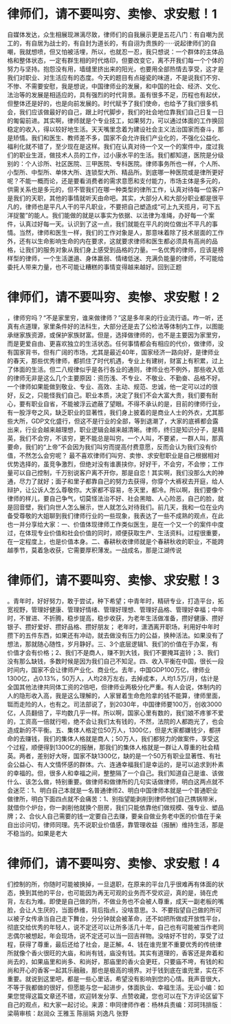 # 律师们，请不要叫穷、卖惨、求安慰！1

自媒体发达，众生相展现淋漓尽致，律师们的自我展示更是五花八门：有自嘲为民工的，有自居为战士的，有自封为道长的，有自诩为贵族的······说起律师们的自嘲，我就想喷，但又怕被活埋，所以，也就忍一忍，我只想说：一个群体的主体品格和整体状态，一定有群生相的时代烙印，但要改变它，离不开我们每一个个体的努力与坚持。抱怨没有用，墙缝里挤出来的阳光，也要用全部热情去享受，这才是我们对职业、对生活应有的态度。今天的题目有点碰瓷的味道，不是说我们不穷、不惨、不需要安慰，我是想说，中国律师业的发展，和中国的社会、经济、文化、法治等的发展是相适应的，具有强烈的时代背景。虽有很多不足，历程也有起伏，但整体还是好的，也是向前发展的。时代赋予了我们使命，也给予了我们很多机会，我们应该做最好的自己，跟上时代脚步，我们的社会地位靠我们自己日复一日的匍匐前进。其实啊，律师就是个专业技工，如果努力，可以通过体面的工作换回稳定的收入，得以较好地生活。天天嘴里念着为建设社会主义法治国家而奋斗，那是矫情。我们和医生、教师差不多，国家不会允许我们产业化的，不强化公益化、福利化就不错了，至少现在是这样。我们在认真对待一个又一个的案件中，度过我们的职业生涯，做技术人员的工作，过小康水平的生活。我们都知道，医院是分级别的：个人诊所、社区医院、三甲医院、专科医院。律师事务所也一样，个人所、小型所、中型所、单体大所、连锁型大所、精品所。到底哪一种医院或是律所更好呢？不能一概而论，还是要看消费者的需求意愿和支付能力，市场主体是多元的，供需关系也是多元的，但不管我们在哪一种类型的律所工作，认真对待每一位客户是我们的天职，其他的事情就听天由命吧。其实，大部分人和大部分职业都是很平凡的，律师也是平凡人干的平凡职业，不要把自己塑造成“可上九天揽月，可下五洋捉鳖”的能人。我们能做的就是以事实为依据、以法律为准绳，办好每一个案件，认真过好每一天。认识到了这一点，我们就能在平凡的岗位做出不平凡的事情。当然，律师和医生一样，我们的工作对象是人，那意味着除了技术层面的工作外，还有以生命影响生命的内在要求，这就要求律师和医生都必须具有高尚的品格，让我们的服务对象从我们身上感受到品格的力量。一名优秀的律师，应该是榜样型的律师，一个生活邋遢、身体羸弱、情绪低迷、充满负能量的律师，不可能给委托人带来力量，也不可能让糟糕的事情变得越来越好。回到正题

# 律师们，请不要叫穷、卖惨、求安慰！2

，律师穷吗？“不是家里穷，谁来做律师？”这是多年来的行业流行语。咋一听，还真有点道理，家里条件好的法科生，大部分还是去了公检法等体制内工作，以图能承继家族资源，或保护家族财富。但是，选择做律师的，也不是主要因为家里穷，而是更爱自由、更喜欢独立的生活状态。任何事情都会有相应的代价，做律师，没有国家背书，但有广阔的市场，尤其是最近40年，国家经济一路向好，是律师业的春天，那些优秀律师，都抓住了时代机遇，专业上有建树，财富上有积累，过上了体面的生活。但二八规律似乎是各行各业的通则，律师业也不例外，那些收入低的律师无非是这么几个主要原因：资历浅、不专业、不敬业、不勤奋、品格不好。一个律师如果能做到敬业、专业、高效、主动、规范、忠诚，他一定可以过的很好，反之，只能怪我们自己。职业本质，决定了我们不会大富大贵，我们要有耐心，要有职业自省，不能被浮云遮蔽了望眼。不得不承认的是，目前的律师行业，有一股浮夸之风，缺乏职业的显著性，我们身上披着的是商业人士的外衣，尤其那些大所，GDP文化盛行，但这不是行业的全部，等到退潮了，大家的底裤都会露出来，行业会越来越理想，职业逻辑会越来越清晰。律师，终归是知识分子，是精英，我们不会穷，不该穷，更不能总是叫穷。一个人叫，不要紧，一群人叫，那真要命，我们的“上帝”不会因为我们叫穷而提高付费意愿，反而会认为我们没有价值，不然怎么会穷呢？ 最不喜欢律师们叫穷、卖惨、求安慰职业是自己根据相对优势选择的，虽竞争激烈，但绝对没有谁裹挟你，好好干，不会穷，不会惨；工作量可以自己控制，千万别说客户离不开你，那是自恋！其实啊，我们没那么大的神通，尽力了就好；面子和里子都靠自己的努力去获得，你穿个大裤衩去开庭，给人辩护，让公诉人怎么尊敬你。大家都不容易，冬天里，都冷。所以啊，我们要像个律师的样儿，要自己争气，切莫怪法治不好、社会黑暗、人心险恶，自己的脸，就是回音壁，我们向世人怎么展示，世人就怎么对待我们。前几天，我和一位在业内备受尊敬的大姐聊到我们律师行业的一些现象，我表达了一些不成熟的观点，在此也一并分享给大家：一、价值体现律师工作类似医生，是在一个又一个的案件中度过，在体现专业价值和社会价值的同时，顺便获取生产、生活资料。过程很重要，在一定程度上，也是价值本身。二、春耕秋收律师就是个春耕秋收的职业，不能跨越季节，莫着急收获，它需要厚积薄发。一战成名，那是江湖传说

# 律师们，请不要叫穷、卖惨、求安慰！3

。青年时，好好努力，敢于尝试，种下希望；中青年时，精研专业，打造平台，拓宽视野，管理好健康、管理好情绪、管理好理想、管理好品格、管理好幸福；中年时，不冒进、不折腾，稳步提高，稳步收获，为老年生活做准备，攒好健康、攒好银子、攒好爱好、攒好品格、攒好朋友；   老年时，潇洒离开职场，利用好中年时攒下的五件东西，如果还有冲动，就去做没有压力的公益，换种活法。如果没有了想法，那就随心随性，岁月静好。三、3个底层逻辑1、我们的价值在于办案，有价值才会有价格；2、我们不是商人，赚不到大钱，我们不要掩耳盗铃；3、我们没有那么缺钱，多数时候是因为我们自己不知足。四、收入平衡在中国，很长一段时间内，国家不会让律师产业化、商业化。去年，中国GDP100万亿，律师业1300亿，占0.13%，50万人，人均28万左右，去掉成本，人均1.5万/月，估计是全国其他法律共同体工资的2倍吧，但律师业两极分化严重。有人会说，体制内的人的隐形收入高，我是这么理解的，人家冒着生命危险拿的钱不能算，律师里面，铤而走险的人，也有之。司法部说了，到2030年，中国律师要100万，创收3000亿，人员翻倍了，平均数几乎一样。所以啊，国家心里有数的，我们娘不疼爹不爱的，工资高一倍就行啦，绝不会让我们太有钱的，不然，法院的人都跑光了，也会造成新的不平衡。五、集体人格定位50万人，1300亿，但是大家都嫌钱少，都拼命的去赚钱，我们的集体人格就是商人；50万人，我们都努力的做案件，享受这个过程，顺便得到1300亿的报酬，那我们的集体人格就是一群让人尊重的社会精英。两者，差别好大呀，国家不缺1300亿，缺的是一个50万有职业显著性、有社会公益心、有人文情怀感的群体。六、连通幸福我们是幸运的，是可以追求到朴素的幸福的。但，很多人和幸福之间，整整隔了一个自己。我们知道自己是谁、该做什么、该怎么做，特别重要。做律师和做律所的几句实话做律师，明白这两点就不会迷茫：1、明白自己本就是一名普通律师2、明白中国律师本就是一个普通职业做律所，明白下面四点就不会痛苦：1、别指望能剥削到律师他们自己携锅带米，就借你个炉台，你一剥削他就换个厨房，我们只能依靠他们做规模、强专业、塑品牌；2、合伙人自己需要的钱一定要自己去赚，要亲自做业务老中医的价值在于亲自出诊问切，律师同理。先不说职业价值感，靠管理收益（报酬）维持生活，那是不稳当的。如果是老大

# 律师们，请不要叫穷、卖惨、求安慰！4

们控制的所，你随时可能被换掉，一旦退职，在原来的平台几乎很难再有体面的状态，换到其他的平台，也可能因为再无可观的业务而不受欢迎，真的是，骑在虎背，左右为难。即使是自己做的所，不做业务也不会被人尊重，成天一副老板的嘴脸，会让人生厌的，当面恭维，背后指点，没啥意思。3、不要指望自己做的所可以被子女传承当自己走下舞台，分分钟就会被革命，还不如把所做成开放性平台，彻底交给优秀的年轻人，说不定还可以让所多活几十年，自己也有可能被当作老同志偶尔被想起，年会现场，说不定还可以当一回吉祥物。没啥好不甘的，享受了过程，获得了尊重，最后还给了社会，是正解。4、钱在谁兜里不重要优秀的传统律所就像个香火很旺的大庙，和尚有钱，庙没有钱。其实有道理的，香客还是奔着和尚去的，如果庙里和尚多、和尚好，那庙里的香火会更旺，只要庙不垮，有钱的和尚和开心的香客一起其乐融融，那也是极高的境界。对于钱到底在谁兜里，实在不重要。就说到这里吧，都是一些心里话，希望没有影响到您的心情。我声音很大，不等于我都做的很好，但愿能与您一起进步，体面执业、幸福生活。无讼小编：如果您觉得这篇文章还不错，欢迎转发分享、点赞收藏，您也可以在下方评论区留下自己的观点，和大家一起讨论。来源：申同律师作者：杨林兵责编：邓珂玮排版：梁萌审核：赵润众 王雅玉 陈丽娟 刘逸凡 张野

